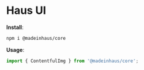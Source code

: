 # Haus UI

**Install**:

```bash
npm i @madeinhaus/core
```

**Usage**:

```javascript
import { ContentfulImg } from '@madeinhaus/core';
```
